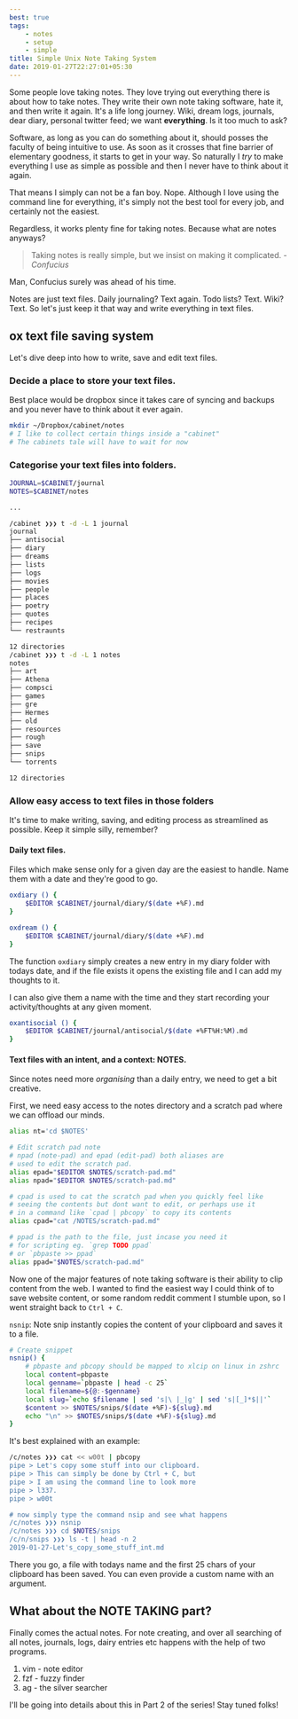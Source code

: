 ```yaml
---
best: true
tags:
    - notes
    - setup
    - simple
title: Simple Unix Note Taking System
date: 2019-01-27T22:27:01+05:30
---
```


Some people love taking notes. They love trying out everything there is
about how to take notes. They write their own note taking software, hate
it, and then write it again. It's a life long journey. Wiki, dream logs,
journals, dear diary, personal twitter feed; we want **everything**. Is
it too much to ask?

<!--more-->

Software, as long as you can do something about it, should posses the
faculty of being intuitive to use. As soon as it crosses that fine
barrier of elementary goodness, it starts to get in your way. So
naturally I *try* to make everything I use as simple as possible and
then I never have to think about it again.

That means I simply can not be a fan boy. Nope. Although I love using
the command line for everything, it's simply not the best tool for every
job, and certainly not the easiest.

Regardless, it works plenty fine for taking notes. Because what are
notes anyways?

> Taking notes is really simple, but we insist on making it complicated.
> -*Confucius*

Man, Confucius surely was ahead of his time.

Notes are just text files. Daily journaling? Text again. Todo lists?
Text. Wiki? Text. So let's just keep it that way and write everything in
text files.

## ox text file saving system

Let's dive deep into how to write, save and edit text files.

### Decide a place to store your text files.

Best place would be dropbox since it takes care of syncing and backups
and you never have to think about it ever again.

```bash
mkdir ~/Dropbox/cabinet/notes
# I like to collect certain things inside a "cabinet"
# The cabinets tale will have to wait for now
```

### Categorise your text files into folders.

```bash
JOURNAL=$CABINET/journal
NOTES=$CABINET/notes

...

/cabinet ❯❯❯ t -d -L 1 journal
journal
├── antisocial
├── diary
├── dreams
├── lists
├── logs
├── movies
├── people
├── places
├── poetry
├── quotes
├── recipes
└── restraunts

12 directories
/cabinet ❯❯❯ t -d -L 1 notes
notes
├── art
├── Athena
├── compsci
├── games
├── gre
├── Hermes
├── old
├── resources
├── rough
├── save
├── snips
└── torrents

12 directories
```

### Allow easy access to text files in those folders

It's time to make writing, saving, and editing process as streamlined as
possible. Keep it simple silly, remember?

#### **Daily text files.**

Files which make sense only for a given day are the easiest to handle.
Name them with a date and they're good to go.

```bash
oxdiary () {
    $EDITOR $CABINET/journal/diary/$(date +%F).md
}

oxdream () {
    $EDITOR $CABINET/journal/diary/$(date +%F).md
}
```

The function `oxdiary` simply creates a new entry in my diary folder
with todays date, and if the file exists it opens the existing file and
I can add my thoughts to it.

I can also give them a name with the time and they start recording your
activity/thoughts at any given moment.

```bash
oxantisocial () {
    $EDITOR $CABINET/journal/antisocial/$(date +%FT%H:%M).md
}
```

#### Text files with an intent, and a context: **NOTES**.

Since notes need more *organising* than a daily entry, we need to get a
bit creative.

First, we need easy access to the notes directory and a scratch pad
where we can offload our minds.

```bash
alias nt='cd $NOTES'

# Edit scratch pad note
# npad (note-pad) and epad (edit-pad) both aliases are
# used to edit the scratch pad.
alias epad="$EDITOR $NOTES/scratch-pad.md"
alias npad="$EDITOR $NOTES/scratch-pad.md"

# cpad is used to cat the scratch pad when you quickly feel like 
# seeing the contents but dont want to edit, or perhaps use it
# in a command like `cpad | pbcopy` to copy its contents
alias cpad="cat /NOTES/scratch-pad.md"

# ppad is the path to the file, just incase you need it 
# for scripting eg. `grep TODO ppad`
# or `pbpaste >> ppad`
alias ppad="$NOTES/scratch-pad.md"
```

Now one of the major features of note taking software is their ability
to clip content from the web. I wanted to find the easiest way I could
think of to save website content, or some random reddit comment I
stumble upon, so I went straight back to `Ctrl + C`.

`nsnip`: Note snip instantly copies the content of your clipboard and
saves it to a file.

```bash
# Create snippet
nsnip() {
    # pbpaste and pbcopy should be mapped to xlcip on linux in zshrc
    local content=pbpaste
    local genname=`pbpaste | head -c 25`
    local filename=${@:-$genname}
    local slug=`echo $filename | sed 's|\ |_|g' | sed 's|[_]*$||'`
    $content >> $NOTES/snips/$(date +%F)-${slug}.md
    echo "\n" >> $NOTES/snips/$(date +%F)-${slug}.md
}
```

It's best explained with an example:

```bash
/c/notes ❯❯❯ cat << w00t | pbcopy
pipe > Let's copy some stuff into our clipboard.
pipe > This can simply be done by Ctrl + C, but
pipe > I am using the command line to look more
pipe > l337.
pipe > w00t

# now simply type the command nsip and see what happens
/c/notes ❯❯❯ nsnip
/c/notes ❯❯❯ cd $NOTES/snips
/c/n/snips ❯❯❯ ls -t | head -n 2
2019-01-27-Let's_copy_some_stuff_int.md
```

There you go, a file with todays name and the first 25 chars of your
clipboard has been saved. You can even provide a custom name with an
argument.

## What about the NOTE TAKING part?

Finally comes the actual notes. For note creating, and over all
searching of all notes, journals, logs, dairy entries etc happens with
the help of two programs.

1. vim - note editor
2. fzf - fuzzy finder
3. ag - the silver searcher

I'll be going into details about this in Part 2 of the series! 
Stay tuned folks!
